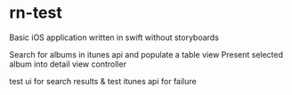 # rn-test

Basic iOS application written in swift without storyboards

Search for albums in itunes api and populate a table view
Present selected album into detail view controller

test ui for search results & test itunes api for failure
